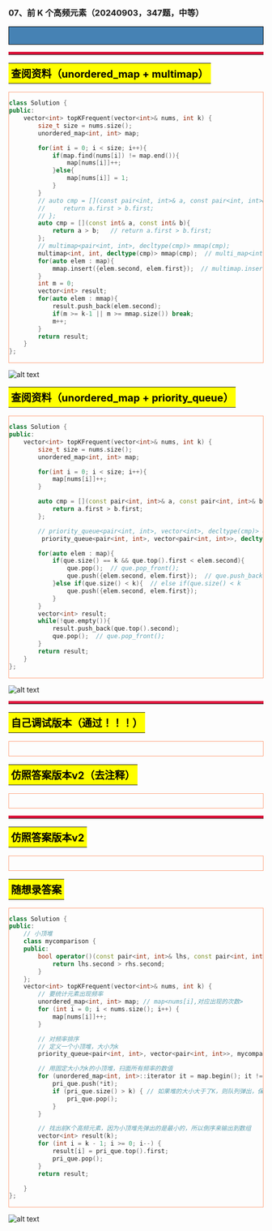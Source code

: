 ### 07、前 K 个高频元素（20240903，347题，中等）
<div style="border: 1px solid black; padding: 10px; background-color: SteelBlue;">



  </p>
</div>

<hr style="border-top: 5px solid #DC143C;">
<table>
  <tr>
    <td bgcolor="Yellow" style="padding: 5px; border: 0px solid black;">
      <span style="font-weight: bold; font-size: 20px;color: black;">
      查阅资料（unordered_map + multimap）
      </span>
    </td>
  </tr>
</table>
<div style="padding: 0px; border: 1.5px solid LightSalmon; margin-bottom: 10px;">

```C++ {.line-numbers}
class Solution {
public:
    vector<int> topKFrequent(vector<int>& nums, int k) {
        size_t size = nums.size();
        unordered_map<int, int> map;

        for(int i = 0; i < size; i++){
            if(map.find(nums[i]) != map.end()){
                map[nums[i]]++;
            }else{
                map[nums[i]] = 1;
            }
        }
        // auto cmp = [](const pair<int, int>& a, const pair<int, int>& b){
        //     return a.first > b.first;
        // };
        auto cmp = [](const int& a, const int& b){
            return a > b;   // return a.first > b.first;
        };
        // multimap<pair<int, int>, decltype(cmp)> mmap(cmp);
        multimap<int, int, decltype(cmp)> mmap(cmp);  // multi_map<int, int> mmap;
        for(auto elem : map){
            mmap.insert({elem.second, elem.first});  // multimap.insert({elem.second, elem.first})
        }
        int m = 0;
        vector<int> result;
        for(auto elem : mmap){
            result.push_back(elem.second);
            if(m >= k-1 || m >= mmap.size()) break;
            m++;
        }
        return result;
    }
};
```

</div>

![alt text](0b7816f3895004b4384a45171c86b57.png)

<table>
  <tr>
    <td bgcolor="Yellow" style="padding: 5px; border: 0px solid black;">
      <span style="font-weight: bold; font-size: 20px;color: black;">
      查阅资料（unordered_map + priority_queue）
      </span>
    </td>
  </tr>
</table>

<div style="padding: 0px; border: 1.5px solid LightSalmon; margin-bottom: 10px">

```C++ {.line-numbers}
class Solution {
public:
    vector<int> topKFrequent(vector<int>& nums, int k) {
        size_t size = nums.size();
        unordered_map<int, int> map;

        for(int i = 0; i < size; i++){
            map[nums[i]]++;
        }

        auto cmp = [](const pair<int, int>& a, const pair<int, int>& b){
            return a.first > b.first;
        };

        // priority_queue<pair<int, int>, vector<int>, decltype(cmp)> que(cmp);
         priority_queue<pair<int, int>, vector<pair<int, int>>, decltype(cmp)> que(cmp);

        for(auto elem : map){
            if(que.size() == k && que.top().first < elem.second){
                que.pop();  // que.pop_front();
                que.push({elem.second, elem.first});  // que.push_back({elem.second, elem.first})
            }else if(que.size() < k){  // else if(que.size() < k
                que.push({elem.second, elem.first});
            }
        }
        vector<int> result;
        while(!que.empty()){
            result.push_back(que.top().second);
            que.pop();  // que.pop_front();
        }
        return result;
    }
};
```
</div>

![alt text](b74bab5068b8ac4accc81b52bc5d5f3.png)

<hr style="border-top: 5px solid #DC143C;">

<table>
  <tr>
    <td bgcolor="Yellow" style="padding: 5px; border: 0px solid black;">
      <span style="font-weight: bold; font-size: 20px;color: black;">
      自己调试版本（通过！！！）
      </span>
    </td>
  </tr>
</table>

<div style="padding: 0px; border: 1.5px solid LightSalmon; margin-bottom: 10px">

```C++ {.line-numbers}


```
</div>

<table>
  <tr>
    <td bgcolor="Yellow" style="padding: 5px; border: 0px solid black;">
      <span style="font-weight: bold; font-size: 20px;color: black;">
      仿照答案版本v2（去注释）
      </span>
    </td>
  </tr>
</table>

<div style="padding: 0px; border: 1.5px solid LightSalmon; margin-bottom: 10px">

```C++ {.line-numbers}


```
</div>

<hr style="border-top: 5px solid #DC143C;">

<table>
  <tr>
    <td bgcolor="Yellow" style="padding: 5px; border: 0px solid black;">
      <span style="font-weight: bold; font-size: 20px;color: black;">
      仿照答案版本v2
      </span>
    </td>
  </tr>
</table>

<div style="padding: 0px; border: 1.5px solid LightSalmon; margin-bottom: 10px">

```C++ {.line-numbers}


```
</div>

<table>
  <tr>
    <td bgcolor="Yellow" style="padding: 5px; border: 0px solid black;">
      <span style="font-weight: bold; font-size: 20px;color: black;">
      随想录答案
      </span>
    </td>
  </tr>
</table>

<div style="padding: 0px; border: 1.5px solid LightSalmon; margin-bottom: 10px">

```C++ {.line-numbers}
class Solution {
public:
    // 小顶堆
    class mycomparison {
    public:
        bool operator()(const pair<int, int>& lhs, const pair<int, int>& rhs) {
            return lhs.second > rhs.second;
        }
    };
    vector<int> topKFrequent(vector<int>& nums, int k) {
        // 要统计元素出现频率
        unordered_map<int, int> map; // map<nums[i],对应出现的次数>
        for (int i = 0; i < nums.size(); i++) {
            map[nums[i]]++;
        }

        // 对频率排序
        // 定义一个小顶堆，大小为k
        priority_queue<pair<int, int>, vector<pair<int, int>>, mycomparison> pri_que;

        // 用固定大小为k的小顶堆，扫面所有频率的数值
        for (unordered_map<int, int>::iterator it = map.begin(); it != map.end(); it++) {
            pri_que.push(*it);
            if (pri_que.size() > k) { // 如果堆的大小大于了K，则队列弹出，保证堆的大小一直为k
                pri_que.pop();
            }
        }

        // 找出前K个高频元素，因为小顶堆先弹出的是最小的，所以倒序来输出到数组
        vector<int> result(k);
        for (int i = k - 1; i >= 0; i--) {
            result[i] = pri_que.top().first;
            pri_que.pop();
        }
        return result;

    }
};
```
</div>

![alt text](482c1abbedd9263e566ce82a7d04d4a.png)